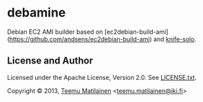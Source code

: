 debamine
========

Debian EC2 AMI builder based on [ec2debian-build-ami]
(https://github.com/andsens/ec2debian-build-ami) and
[knife-solo](http://matschaffer.github.com/knife-solo/).

License and Author
------------------

Licensed under the Apache License, Version 2.0. See [LICENSE.txt](LICENSE.txt).

Copyright © 2013, [Teemu Matilainen](https://github.com/tmatilai) <<teemu.matilainen@iki.fi>>

